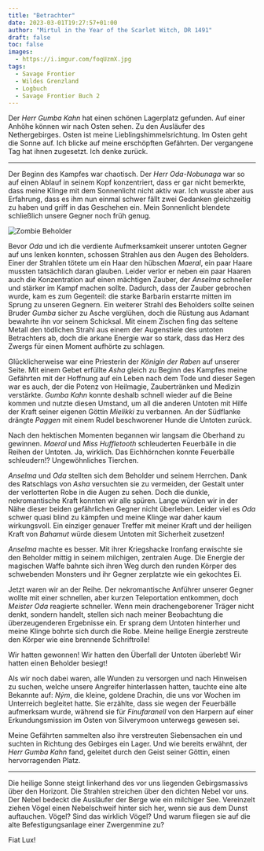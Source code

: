 ```yaml
---
title: "Betrachter"
date: 2023-03-01T19:27:57+01:00
author: "Mirtul in the Year of the Scarlet Witch, DR 1491"
draft: false
toc: false
images:
  - https://i.imgur.com/foqUzmX.jpg
tags: 
  - Savage Frontier
  - Wildes Grenzland
  - Logbuch
  - Savage Frontier Buch 2
---
```


Der _Herr Gumba Kahn_ hat einen schönen Lagerplatz gefunden. Auf einer Anhöhe können wir nach Osten sehen. Zu den Ausläufer des Nethergebirges. Osten ist meine Lieblingshimmelsrichtung. Im Osten geht die Sonne auf. Ich blicke auf meine erschöpften Gefährten. Der vergangene Tag hat ihnen zugesetzt. Ich denke zurück.
 
---
 
Der Beginn des Kampfes war chaotisch. Der _Herr Oda-Nobunaga_ war so auf einen Ablauf in seinem Kopf konzentriert, dass er gar nicht bemerkte, dass meine Klinge mit dem Sonnenlicht nicht aktiv war. Ich wusste aber aus Erfahrung, dass es ihm nun einmal schwer fällt zwei Gedanken gleichzeitig zu haben und griff in das Geschehen ein. Mein Sonnenlicht blendete schließlich unsere Gegner noch früh genug.

![Zombie Beholder](https://i.imgur.com/pzYUTfs.png)

Bevor _Oda_ und ich die verdiente Aufmerksamkeit unserer untoten Gegner auf uns lenken konnten, schossen Strahlen aus den Augen des Beholders. Einer der Strahlen tötete um ein Haar den hübschen _Maeral_, ein paar Haare mussten tatsächlich daran glauben. Leider verlor er neben ein paar Haaren auch die Konzentration auf einen mächtigen Zauber, der _Anselma_ schneller und stärker im Kampf machen sollte. Dadurch, dass der Zauber gebrochen wurde, kam es zum Gegenteil: die starke Barbarin erstarrte mitten im Sprung zu unseren Gegnern. Ein weiterer Strahl des Beholders sollte seinen Bruder _Gumba_ sicher zu Asche verglühen, doch die Rüstung aus Adamant bewahrte ihn vor seinem Schicksal. Mit einem Zischen fing das seltene Metall den tödlichen Strahl aus einem der Augenstiele des untoten Betrachters ab, doch die arkane Energie war so stark, dass das Herz des Zwergs für einen Moment aufhörte zu schlagen.
 
Glücklicherweise war eine Priesterin der _Königin der Raben_ auf unserer Seite. Mit einem Gebet erfüllte _Asha_ gleich zu Beginn des Kampfes meine Gefährten mit der Hoffnung auf ein Leben nach dem Tode und dieser Segen war es auch, der die Potenz von Heilmagie, Zaubertränken und Medizin verstärkte. _Gumba Kahn_ konnte deshalb schnell wieder auf die Beine kommen und nutzte diesen Umstand, um all die anderen Untoten mit Hilfe der Kraft seiner eigenen Göttin _Mielikki_ zu verbannen. An der Südflanke drängte _Paggen_ mit einem Rudel beschworener Hunde die Untoten zurück.
 
Nach den hektischen Momenten begannen wir langsam die Oberhand zu gewinnen. _Maeral_ und _Miss Huffletooth_ schleuderten Feuerbälle in die Reihen der Untoten. Ja, wirklich. Das Eichhörnchen konnte Feuerbälle schleudern!? Ungewöhnliches Tierchen.
 
_Anselma_ und _Oda_ stellten sich dem Beholder und seinem Herrchen. Dank des Ratschlags von _Asha_ versuchten sie zu vermeiden, der Gestalt unter der verlotterten Robe in die Augen zu sehen. Doch die dunkle, nekromantische Kraft konnten wir alle spüren. Lange würden wir in der Nähe dieser beiden gefährlichen Gegner nicht überleben. Leider viel es _Oda_ schwer quasi blind zu kämpfen und meine Klinge war daher kaum wirkungsvoll. Ein einziger genauer Treffer mit meiner Kraft und der heiligen Kraft von _Bahamut_ würde diesem Untoten mit Sicherheit zusetzen!
 
_Anselma_ machte es besser. Mit ihrer Kriegshacke Ironfang erwischte sie den Beholder mittig in seinem milchigen, zentralen Auge. Die Energie der magischen Waffe bahnte sich ihren Weg durch den runden Körper des schwebenden Monsters und ihr Gegner zerplatzte wie ein gekochtes Ei.
 
Jetzt waren wir an der Reihe. Der nekromantische Anführer unserer Gegner wollte mit einer schnellen, aber kurzen Teleportation entkommen, doch _Meister Oda_ reagierte schneller. Wenn mein drachengeborener Träger nicht denkt, sondern handelt, stellen sich nach meiner Beobachtung die überzeugenderen Ergebnisse ein. Er sprang dem Untoten hinterher und meine Klinge bohrte sich durch die Robe. Meine heilige Energie zerstreute den Körper wie eine brennende Schriftrolle!
 
Wir hatten gewonnen! Wir hatten den Überfall der Untoten überlebt! Wir hatten einen Beholder besiegt!
 
Als wir noch dabei waren, alle Wunden zu versorgen und nach Hinweisen zu suchen, welche unsere Angreifer hinterlassen hatten, tauchte eine alte Bekannte auf: _Ným_, die kleine, goldene Drachin, die uns vor Wochen im Unterreich begleitet hatte. Sie erzählte, dass sie wegen der Feuerbälle aufmerksam wurde, während sie für _Finufaranell_ von den Harpern auf einer Erkundungsmission im Osten von Silverymoon unterwegs gewesen sei.
 
Meine Gefährten sammelten also ihre verstreuten Siebensachen ein und suchten in Richtung des Gebirges ein Lager. Und wie bereits erwähnt, der _Herr Gumba Kahn_ fand, geleitet durch den Geist seiner Göttin, einen hervorragenden Platz.
 
---
 
Die heilige Sonne steigt linkerhand des vor uns liegenden Gebirgsmassivs über den Horizont. Die Strahlen streichen über den dichten Nebel vor uns. Der Nebel bedeckt die Ausläufer der Berge wie ein milchiger See. Vereinzelt ziehen Vögel einen Nebelschweif hinter sich her, wenn sie aus dem Dunst auftauchen. Vögel? Sind das wirklich Vögel? Und warum fliegen sie auf die alte Befestigungsanlage einer Zwergenmine zu?

Fiat Lux!
